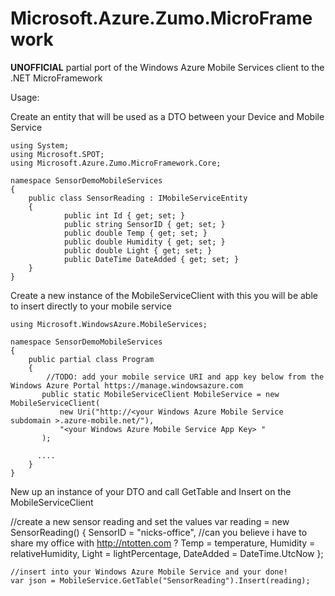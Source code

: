 Microsoft.Azure.Zumo.MicroFramework
===================================



**UNOFFICIAL** partial port of the Windows Azure Mobile Services client to the .NET MicroFramework



Usage:

Create an entity that will be used as a DTO between your Device and Mobile Service

    using System;
    using Microsoft.SPOT;
    using Microsoft.Azure.Zumo.MicroFramework.Core;
     
    namespace SensorDemoMobileServices
    {
        public class SensorReading : IMobileServiceEntity
        {
                public int Id { get; set; }
                public string SensorID { get; set; }
                public double Temp { get; set; }
                public double Humidity { get; set; }
                public double Light { get; set; }
                public DateTime DateAdded { get; set; }
        }
    }


Create a new instance of the MobileServiceClient with this you will be able to insert directly to your mobile service

    using Microsoft.WindowsAzure.MobileServices;
     
    namespace SensorDemoMobileServices
    {
        public partial class Program
        {
            //TODO: add your mobile service URI and app key below from the Windows Azure Portal https://manage.windowsazure.com 
           public static MobileServiceClient MobileService = new MobileServiceClient(
               new Uri("http://<your Windows Azure Mobile Service subdomain >.azure-mobile.net/"),
               "<your Windows Azure Mobile Service App Key> "
           );  
     
          ....
        }
    }

New up an instance of your DTO and call GetTable and Insert on the MobileServiceClient

   //create a new sensor reading and set the values
    var reading = new SensorReading()
    {
        SensorID = "nicks-office", //can you believe i have to share my office with http://ntotten.com ?
        Temp = temperature,
        Humidity = relativeHumidity,
        Light = lightPercentage,
        DateAdded = DateTime.UtcNow
    };

    //insert into your Windows Azure Mobile Service and your done!
    var json = MobileService.GetTable("SensorReading").Insert(reading);
